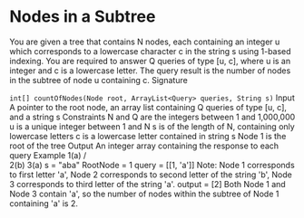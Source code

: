 # Nodes in a Subtree
You are given a tree that contains N nodes, each containing an integer u which corresponds to a lowercase character c in the string s using 1-based indexing.
You are required to answer Q queries of type [u, c], where u is an integer and c is a lowercase letter. The query result is the number of nodes in the subtree of node u containing c.
Signature

`int[] countOfNodes(Node root, ArrayList<Query> queries, String s)`
Input
A pointer to the root node, an array list containing Q queries of type [u, c], and a string s
Constraints
N and Q are the integers between 1 and 1,000,000
u is a unique integer between 1 and N
s is of the length of N, containing only lowercase letters
c is a lowercase letter contained in string s
Node 1 is the root of the tree
Output
An integer array containing the response to each query
Example
        1(a)
        /   \
      2(b)  3(a)
s = "aba"
RootNode = 1
query = [[1, 'a']]
Note: Node 1 corresponds to first letter 'a', Node 2 corresponds to second letter of the string 'b', Node 3 corresponds to third letter of the string 'a'.
output = [2]
Both Node 1 and Node 3 contain 'a', so the number of nodes within the subtree of Node 1 containing 'a' is 2.
